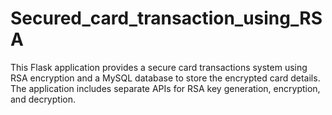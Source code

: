 # Secured_card_transaction_using_RSA
 This Flask application provides a secure card transactions system using RSA encryption and a MySQL database to store the encrypted card details. The application includes separate APIs for RSA key generation, encryption, and decryption.
